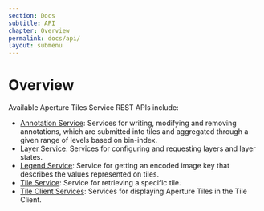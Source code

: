 ```yaml
---
section: Docs
subtitle: API
chapter: Overview
permalink: docs/api/
layout: submenu
---
```


# Overview #

Available Aperture Tiles Service REST APIs include:

- [Annotation Service](annotation/): Services for writing, modifying and removing annotations, which are submitted into tiles and aggregated through a given range of levels based on bin-index.
- [Layer Service](layer/): Services for configuring and requesting layers and layer states.
- [Legend Service](legend/): Service for getting an encoded image key that describes the values represented on tiles.
- [Tile Service](tile/): Service for retrieving a specific tile.
- [Tile Client Services](jsdocs/): Services for displaying Aperture Tiles in the Tile Client.